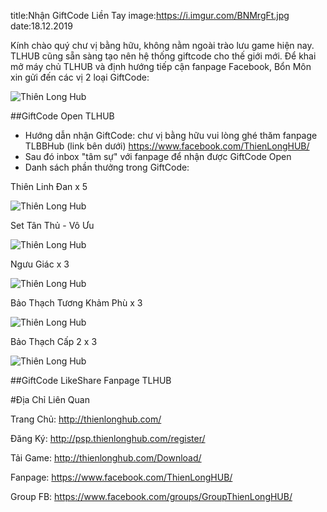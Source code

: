 title:Nhận GiftCode Liền Tay
image:https://i.imgur.com/BNMrgFt.jpg
date:18.12.2019

Kính chào quý chư vị bằng hữu, không nằm ngoài trào lưu game hiện nay. TLHUB cũng sẵn sàng tạo nên hệ thống giftcode cho thế giới mới.
Để khai mở máy chủ TLHUB và định hướng tiếp cận fanpage Facebook, Bổn Môn xin gửi đến các vị 2 loại GiftCode:

![Thiên Long Hub](https://i.imgur.com/aBtjLIn.jpg)

##GiftCode Open TLHUB
- Hướng dẫn nhận GiftCode: chư vị bằng hữu vui lòng ghé thăm fanpage TLBBHub (link bên dưới)
https://www.facebook.com/ThienLongHUB/
- Sau đó inbox "tâm sự" với fanpage để nhận được GiftCode Open
- Danh sách phần thưởng trong GiftCode:

Thiên Linh Đan x 5

![Thiên Long Hub](https://i.imgur.com/gJYmiwk.png)

Set Tân Thủ -  Vô Ưu

![Thiên Long Hub](https://i.imgur.com/ofGrfKK.png)

Ngưu Giác x 3

![Thiên Long Hub](https://i.imgur.com/tf2aSer.png)

Bảo Thạch Tương Khảm Phù x 3

![Thiên Long Hub](https://i.imgur.com/3QTC2UA.png)

Bảo Thạch Cấp 2 x 3

![Thiên Long Hub](https://i.imgur.com/8JaIZp3.png)

##GiftCode LikeShare Fanpage TLHUB











#Địa Chỉ Liên Quan

Trang Chủ: http://thienlonghub.com/

Đăng Ký: http://psp.thienlonghub.com/register/

Tải Game: http://thienlonghub.com/Download/

Fanpage: https://www.facebook.com/ThienLongHUB/

Group FB: https://www.facebook.com/groups/GroupThienLongHUB/

